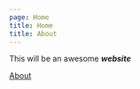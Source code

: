 ```yaml
---
page: Home
title: Home
title: About
---
```


This will be an awesome ***website***

[About](about.md)